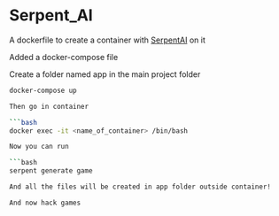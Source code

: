 # Serpent_AI

A dockerfile to create a container with [SerpentAI](https://github.com/SerpentAI/SerpentAI) on it

Added a docker-compose file

Create a folder named app in the main project folder

```bash
docker-compose up

Then go in container

```bash
docker exec -it <name_of_container> /bin/bash

Now you can run

```bash
serpent generate game

And all the files will be created in app folder outside container!

And now hack games
